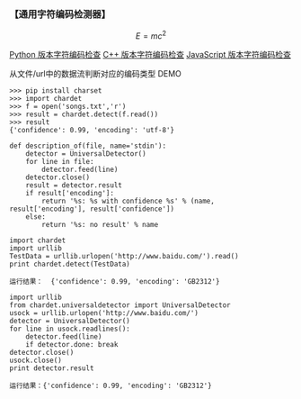 

### 【通用字符编码检测器】
```math
E = mc^2
```

[Python 版本字符编码检查](https://github.com/chardet/chardet)
[C++ 版本字符编码检查](https://github.com/sspring/chardet)
[JavaScript 版本字符编码检查](https://github.com/aadsm/jschardet)

从文件/url中的数据流判断对应的编码类型 DEMO

```
>>> pip install charset
>>> import chardet
>>> f = open('songs.txt','r')
>>> result = chardet.detect(f.read())
>>> result
{'confidence': 0.99, 'encoding': 'utf-8'}
```

```
def description_of(file, name='stdin'):
    detector = UniversalDetector()
    for line in file:
        detector.feed(line)
    detector.close()
    result = detector.result
    if result['encoding']:
        return '%s: %s with confidence %s' % (name, result['encoding'], result['confidence'])
    else:
        return '%s: no result' % name
```

```
import chardet  
import urllib  
TestData = urllib.urlopen('http://www.baidu.com/').read()  
print chardet.detect(TestData)  

运行结果：  {'confidence': 0.99, 'encoding': 'GB2312'}
```

```
import urllib
from chardet.universaldetector import UniversalDetector
usock = urllib.urlopen('http://www.baidu.com/')
detector = UniversalDetector()
for line in usock.readlines():
    detector.feed(line)
    if detector.done: break
detector.close()
usock.close()
print detector.result
 
运行结果：{'confidence': 0.99, 'encoding': 'GB2312'}
```


